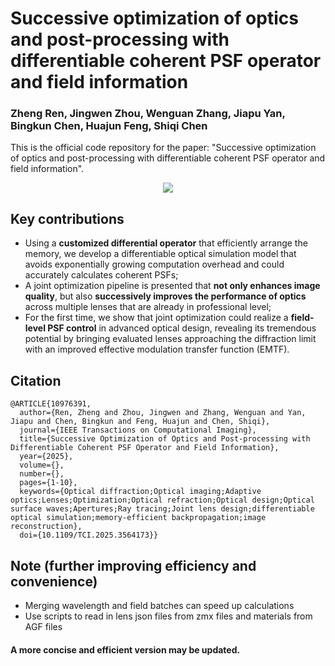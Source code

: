 # Successive optimization of optics and post-processing with differentiable coherent PSF operator and field information

### Zheng Ren, Jingwen Zhou, Wenguan Zhang, Jiapu Yan, Bingkun Chen, Huajun Feng, Shiqi Chen

This is the official code repository for the paper: "Successive optimization of optics and post-processing with differentiable coherent PSF operator and field information".

<div style="text-align:center;">
    <img src="joint overview.jpg"/>
</div>

## Key contributions 
- Using a **customized differential operator** that efficiently arrange the memory, we develop a differentiable optical simulation model that avoids exponentially growing computation overhead and could accurately calculates coherent PSFs;
- A joint optimization pipeline is presented that **not only enhances image quality**, but also **successively improves the performance of optics** across multiple lenses that are already in professional level;
- For the first time, we show that joint optimization could realize a **field-level PSF control** in advanced optical design, revealing its tremendous potential by bringing evaluated lenses approaching the diffraction limit with an improved effective modulation transfer function (EMTF).

## Citation
```
@ARTICLE{10976391,
  author={Ren, Zheng and Zhou, Jingwen and Zhang, Wenguan and Yan, Jiapu and Chen, Bingkun and Feng, Huajun and Chen, Shiqi},
  journal={IEEE Transactions on Computational Imaging}, 
  title={Successive Optimization of Optics and Post-processing with Differentiable Coherent PSF Operator and Field Information}, 
  year={2025},
  volume={},
  number={},
  pages={1-10},
  keywords={Optical diffraction;Optical imaging;Adaptive optics;Lenses;Optimization;Optical refraction;Optical design;Optical surface waves;Apertures;Ray tracing;Joint lens design;differentiable optical simulation;memory-efficient backpropagation;image reconstruction},
  doi={10.1109/TCI.2025.3564173}}
```

## Note (further improving efficiency and convenience)
- Merging wavelength and field batches can speed up calculations
- Use scripts to read in lens json files from zmx files and materials from AGF files
#### A more concise and efficient version may be updated.
